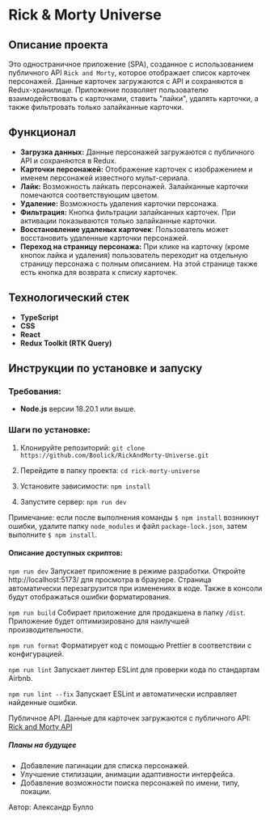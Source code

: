 # Rick & Morty Universe

## Описание проекта

Это одностраничное приложение (SPA), созданное с использованием публичного API `Rick and Morty`, которое отображает список карточек персонажей. Данные карточек загружаются с API и сохраняются в Redux-хранилище. Приложение позволяет пользователю взаимодействовать с карточками, ставить "лайки", удалять карточки, а также фильтровать только залайканные карточки.

## Функционал

- **Загрузка данных:** Данные персонажей загружаются с публичного API и сохраняются в Redux.
- **Карточки персонажей:** Отображение карточек с изображением и именем персонажей известного мульт-сериала.
- **Лайк:** Возможность лайкать персонажей. Залайканные карточки помечаются соответствующим цветом.
- **Удаление:** Возможность удаления карточки персонажа.
- **Фильтрация:** Кнопка фильтрации залайканных карточек. При активации показываются только залайканные карточки.
 - **Восстановление удаленых карточек**: Пользователь может восстановить удаленные карточки персонажей.
- **Переход на страницу персонажа:** При клике на карточку (кроме кнопок лайка и удаления) пользователь переходит на отдельную страницу персонажа с полным описанием. На этой странице также есть кнопка для возврата к списку карточек.

## Технологический стек

- **TypeScript**
- **CSS**
- **React**
- **Redux Toolkit (RTK Query)**

## Инструкции по установке и запуску

### Требования:

- **Node.js** версии 18.20.1 или выше.

### Шаги по установке:

1. Клонируйте репозиторий:
   `git clone https://github.com/Boolick/RickAndMorty-Universe.git`

2. Перейдите в папку проекта:
 `cd rick-morty-universe`
3. Установите зависимости: 
 `npm install`
4. Запустите сервер:
`npm run dev`

Примечание: если после выполнения команды `$ npm install` возникнут ошибки, удалите папку `node_modules` и файл `package-lock.json`, затем выполните `$ npm install`.

#### Описание доступных скриптов:
`npm run dev` 
Запускает приложение в режиме разработки. Откройте http://localhost:5173/ для просмотра в браузере. Страница автоматически перезагрузится при изменениях в коде. Также в консоли будут отображаться ошибки форматирования.

`npm run build`
Собирает приложение для продакшена в папку `/dist`. Приложение будет оптимизировано для наилучшей производительности.

`npm run format`
Форматирует код с помощью Prettier в соответствии с конфигурацией.

`npm run lint`
Запускает линтер ESLint для проверки кода по стандартам Airbnb.

`npm run lint --fix`
Запускает ESLint и автоматически исправляет найденные ошибки.

Публичное API.
Данные для карточек загружаются с публичного API: [Rick and Morty API](https://rickandmortyapi.com/)

##### Планы на будущее
- Добавление пагинации для списка персонажей.
- Улучшение стилизации, анимации адаптивности интерфейса.
- Добавление возможности поиска персонажей по имени, типу, локации.

Автор:
Александр Булло
